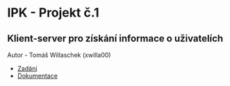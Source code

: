 # IPK - Projekt č.1
## Klient-server pro získání informace o uživatelích

Autor - Tomáš Willaschek (xwilla00)

* [Zadání](https://wis.fit.vutbr.cz/FIT/st/course-sl.php?id=641439&item=67261&cpa=1)
* [Dokumentace](./doc.md)
